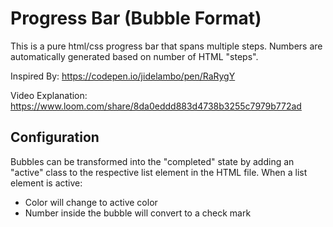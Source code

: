 # Progress Bar (Bubble Format)
This is a pure html/css progress bar that spans multiple steps.  Numbers are automatically generated based on number of HTML "steps".

Inspired By: https://codepen.io/jidelambo/pen/RaRygY

Video Explanation: https://www.loom.com/share/8da0eddd883d4738b3255c7979b772ad

## Configuration
Bubbles can be transformed into the "completed" state by adding an "active" class to the respective list element in the HTML file.  When a list element is active:
* Color will change to active color
* Number inside the bubble will convert to a check mark
